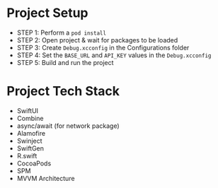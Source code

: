 # Project Setup

- STEP 1: Perform a `pod install`
- STEP 2: Open project & wait for packages to be loaded
- STEP 3: Create `Debug.xcconfig` in the Configurations folder
- STEP 4: Set the `BASE_URL` and `API_KEY` values in the `Debug.xcconfig`
- STEP 5: Build and run the project

# Project Tech Stack

- SwiftUI
- Combine
- async/await (for network package)
- Alamofire
- Swinject
- SwiftGen
- R.swift
- CocoaPods
- SPM
- MVVM Architecture
